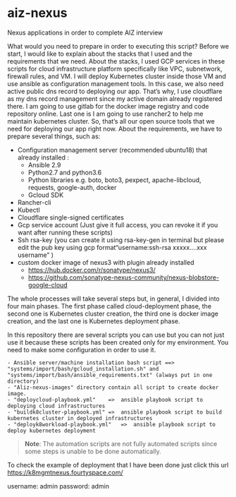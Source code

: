 # aiz-nexus

Nexus applications in order to complete AIZ interview

What would you need to prepare in order to executing this script? Before we start, I would like to explain about the stacks that I used and the requirements that we need. About the stacks, I used GCP services in these scripts for cloud infrastructure platform specifically like VPC, subnetwork, firewall rules, and VM. I will deploy Kubernetes cluster inside those VM and use ansible as configuration management tools. In this case, we also need active public dns record to deploying our app. That’s why, I use cloudflare as my dns record management since my active domain already registered there. I am going to use gitlab for the docker image registry and code repository online. Last one is I am going to use rancher2 to help me maintain kubernetes cluster. So, that’s all our open source tools that we need for deploying our app right now.
About the requirements, we have to prepare several things, such as:
-  Configuration management server (recommended ubuntu18) that already installed :
    - Ansible 2.9
    - Python2.7 and python3.6
    - Python libraries e.g. boto, boto3, pexpect, apache-libcloud, requests, google-auth, docker
    - Gcloud SDK
- Rancher-cli
- Kubectl
- Cloudflare single-signed certificates
- Gcp service account (Just give it full access, you can revoke it if you want after running these scripts)
- Ssh rsa-key (you can create it using rsa-key-gen in terminal but please edit the pub key using gcp format“username:ssh-rsa xxxxx….xxx username” )
- custom docker image of nexus3 with plugin already installed
    - https://hub.docker.com/r/sonatype/nexus3/
    - https://github.com/sonatype-nexus-community/nexus-blobstore-google-cloud


The whole processes will take several steps but, in general, I divided into four main phases. The first phase called cloud-deployment phase, the second one is Kubernetes cluster creation, the third one is docker image creation, and the last one is Kubernetes deployment phase. 

In this repository there are several scripts you can use but you can not just use it because these scripts has been created only for my environment. You need to make some configuration in order to use it.

    - Ansible server/machine installation bash script ==> "systems/import/bash/gcloud_installation.sh" and "systems/import/bash/ansible_requirements.txt" (always put in one directory)
    - "Aliz-nexus-images" directory contain all script to create docker image.
    - "deploycloud-playbook.yml"    =>  ansible playbook script to deploying cloud infrastructures
    - "buildk8cluster-playbook.yml" =>  ansible playbook script to build kubernetes cluster in deployed infrastructures
    - "deployk8workload-playbook.yml"   =>  ansible playbook script to deploy kubernetes deployment



> **Note**: The automation scripts are not fully automated scripts since some steps is unable to be done automatically.

To check the example of deployment that I have been done just click this url https://k8mgmtnexus.fourtyspace.com/

username: admin password: admin
 